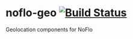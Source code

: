 # noflo-geo [![Build Status](https://secure.travis-ci.org/noflo/noflo-geo.png?branch=master)](http://travis-ci.org/noflo/noflo-geo)

Geolocation components for NoFlo
